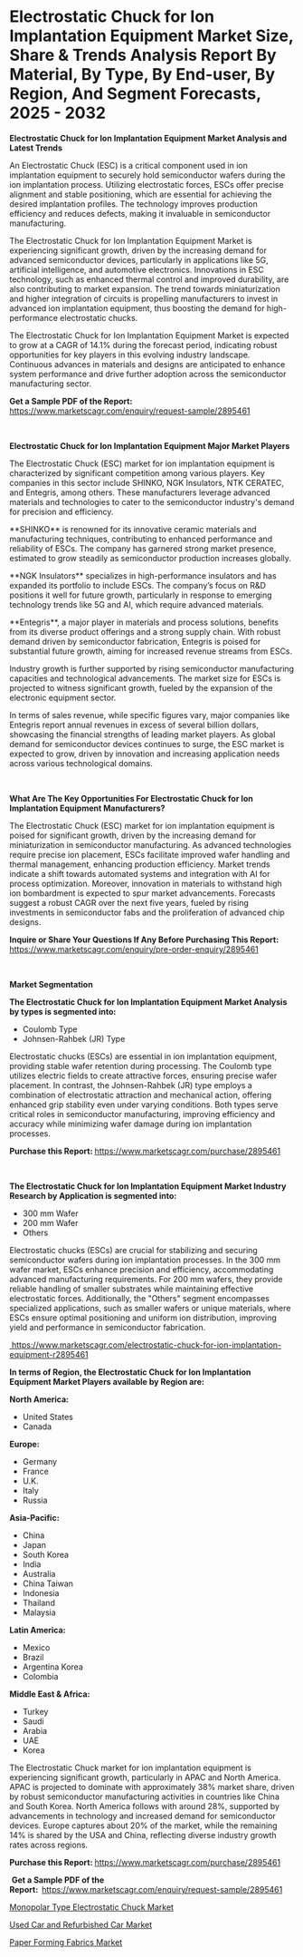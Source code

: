 <p><h1>Electrostatic Chuck for Ion Implantation Equipment Market Size, Share & Trends Analysis Report By Material, By Type, By End-user, By Region, And Segment Forecasts, 2025 - 2032</h1></p><p><strong>Electrostatic Chuck for Ion Implantation Equipment Market Analysis and Latest Trends</strong></p>
<p><p>An Electrostatic Chuck (ESC) is a critical component used in ion implantation equipment to securely hold semiconductor wafers during the ion implantation process. Utilizing electrostatic forces, ESCs offer precise alignment and stable positioning, which are essential for achieving the desired implantation profiles. The technology improves production efficiency and reduces defects, making it invaluable in semiconductor manufacturing.</p><p>The Electrostatic Chuck for Ion Implantation Equipment Market is experiencing significant growth, driven by the increasing demand for advanced semiconductor devices, particularly in applications like 5G, artificial intelligence, and automotive electronics. Innovations in ESC technology, such as enhanced thermal control and improved durability, are also contributing to market expansion. The trend towards miniaturization and higher integration of circuits is propelling manufacturers to invest in advanced ion implantation equipment, thus boosting the demand for high-performance electrostatic chucks. </p><p>The Electrostatic Chuck for Ion Implantation Equipment Market is expected to grow at a CAGR of 14.1% during the forecast period, indicating robust opportunities for key players in this evolving industry landscape. Continuous advances in materials and designs are anticipated to enhance system performance and drive further adoption across the semiconductor manufacturing sector.</p></p>
<p><strong>Get a Sample PDF of the Report:&nbsp;</strong> <a href="https://www.marketscagr.com/enquiry/request-sample/2895461?utm_campaign=1944&utm_medium=2&utm_source=Github&utm_content=ia&utm_term=15032025&utm_id=electrostatic-chuck-for-ion-implantation-equipment">https://www.marketscagr.com/enquiry/request-sample/2895461</a></p>
<p>&nbsp;</p>
<p><strong>Electrostatic Chuck for Ion Implantation Equipment Major Market Players</strong></p>
<p><p>The Electrostatic Chuck (ESC) market for ion implantation equipment is characterized by significant competition among various players. Key companies in this sector include SHINKO, NGK Insulators, NTK CERATEC, and Entegris, among others. These manufacturers leverage advanced materials and technologies to cater to the semiconductor industry's demand for precision and efficiency.</p><p>**SHINKO** is renowned for its innovative ceramic materials and manufacturing techniques, contributing to enhanced performance and reliability of ESCs. The company has garnered strong market presence, estimated to grow steadily as semiconductor production increases globally.</p><p>**NGK Insulators** specializes in high-performance insulators and has expanded its portfolio to include ESCs. The company’s focus on R&D positions it well for future growth, particularly in response to emerging technology trends like 5G and AI, which require advanced materials.</p><p>**Entegris**, a major player in materials and process solutions, benefits from its diverse product offerings and a strong supply chain. With robust demand driven by semiconductor fabrication, Entegris is poised for substantial future growth, aiming for increased revenue streams from ESCs.</p><p>Industry growth is further supported by rising semiconductor manufacturing capacities and technological advancements. The market size for ESCs is projected to witness significant growth, fueled by the expansion of the electronic equipment sector.</p><p>In terms of sales revenue, while specific figures vary, major companies like Entegris report annual revenues in excess of several billion dollars, showcasing the financial strengths of leading market players. As global demand for semiconductor devices continues to surge, the ESC market is expected to grow, driven by innovation and increasing application needs across various technological domains.</p></p>
<p>&nbsp;</p>
<p><strong>What Are The Key Opportunities For Electrostatic Chuck for Ion Implantation Equipment Manufacturers?</strong></p>
<p><p>The Electrostatic Chuck (ESC) market for ion implantation equipment is poised for significant growth, driven by the increasing demand for miniaturization in semiconductor manufacturing. As advanced technologies require precise ion placement, ESCs facilitate improved wafer handling and thermal management, enhancing production efficiency. Market trends indicate a shift towards automated systems and integration with AI for process optimization. Moreover, innovation in materials to withstand high ion bombardment is expected to spur market advancements. Forecasts suggest a robust CAGR over the next five years, fueled by rising investments in semiconductor fabs and the proliferation of advanced chip designs.</p></p>
<p><strong>Inquire or Share Your Questions If Any Before Purchasing This Report:</strong> <a href="https://www.marketscagr.com/enquiry/pre-order-enquiry/2895461?utm_campaign=1944&utm_medium=2&utm_source=Github&utm_content=ia&utm_term=15032025&utm_id=electrostatic-chuck-for-ion-implantation-equipment">https://www.marketscagr.com/enquiry/pre-order-enquiry/2895461</a></p>
<p>&nbsp;</p>
<p><strong>Market Segmentation</strong></p>
<p><strong>The Electrostatic Chuck for Ion Implantation Equipment Market Analysis by types is segmented into:</strong></p>
<p><ul><li>Coulomb Type</li><li>Johnsen-Rahbek (JR) Type</li></ul></p>
<p><p>Electrostatic chucks (ESCs) are essential in ion implantation equipment, providing stable wafer retention during processing. The Coulomb type utilizes electric fields to create attractive forces, ensuring precise wafer placement. In contrast, the Johnsen-Rahbek (JR) type employs a combination of electrostatic attraction and mechanical action, offering enhanced grip stability even under varying conditions. Both types serve critical roles in semiconductor manufacturing, improving efficiency and accuracy while minimizing wafer damage during ion implantation processes.</p></p>
<p><strong>Purchase this Report:&nbsp;</strong><a href="https://www.marketscagr.com/purchase/2895461?utm_campaign=1944&utm_medium=2&utm_source=Github&utm_content=ia&utm_term=15032025&utm_id=electrostatic-chuck-for-ion-implantation-equipment">https://www.marketscagr.com/purchase/2895461</a></p>
<p>&nbsp;</p>
<p><strong>The Electrostatic Chuck for Ion Implantation Equipment Market Industry Research by Application is segmented into:</strong></p>
<p><ul><li>300 mm Wafer</li><li>200 mm Wafer</li><li>Others</li></ul></p>
<p><p>Electrostatic chucks (ESCs) are crucial for stabilizing and securing semiconductor wafers during ion implantation processes. In the 300 mm wafer market, ESCs enhance precision and efficiency, accommodating advanced manufacturing requirements. For 200 mm wafers, they provide reliable handling of smaller substrates while maintaining effective electrostatic forces. Additionally, the "Others" segment encompasses specialized applications, such as smaller wafers or unique materials, where ESCs ensure optimal positioning and uniform ion distribution, improving yield and performance in semiconductor fabrication.</p></p>
<p><a href="https://www.marketscagr.com/electrostatic-chuck-for-ion-implantation-equipment-r2895461?utm_campaign=1944&utm_medium=2&utm_source=Github&utm_content=ia&utm_term=15032025&utm_id=electrostatic-chuck-for-ion-implantation-equipment">&nbsp;https://www.marketscagr.com/electrostatic-chuck-for-ion-implantation-equipment-r2895461</a></p>
<p><strong>In terms of Region, the Electrostatic Chuck for Ion Implantation Equipment Market Players available by Region are:</strong></p>
<p>
    <p> <strong> North America: </strong>
        <ul>
            <li>United States</li>
            <li>Canada</li>
        </ul>
        </p> 
    <p> <strong> Europe: </strong>
        <ul>
            <li>Germany</li>
            <li>France</li>
            <li>U.K.</li>
            <li>Italy</li>
            <li>Russia</li>
        </ul>
        </p> 
    <p> <strong> Asia-Pacific: </strong>
        <ul>
            <li>China</li>
            <li>Japan</li>
            <li>South Korea</li>
            <li>India</li>
            <li>Australia</li>
            <li>China Taiwan</li>
            <li>Indonesia</li>
            <li>Thailand</li>
            <li>Malaysia</li>
        </ul>
        </p> 
    <p> <strong> Latin America: </strong>
        <ul>
            <li>Mexico</li>
            <li>Brazil</li>
            <li>Argentina Korea</li>
            <li>Colombia</li>
        </ul>
        </p> 
    <p> <strong> Middle East & Africa: </strong>
        <ul>
            <li>Turkey</li>
            <li>Saudi</li>
            <li>Arabia</li>
            <li>UAE</li>
            <li>Korea</li>
        </ul>
    </p>
    </p>
<p><p>The Electrostatic Chuck market for ion implantation equipment is experiencing significant growth, particularly in APAC and North America. APAC is projected to dominate with approximately 38% market share, driven by robust semiconductor manufacturing activities in countries like China and South Korea. North America follows with around 28%, supported by advancements in technology and increased demand for semiconductor devices. Europe captures about 20% of the market, while the remaining 14% is shared by the USA and China, reflecting diverse industry growth rates across regions.</p></p>
<p><strong>Purchase this Report: </strong><a href="https://www.marketscagr.com/purchase/2895461?utm_campaign=1944&utm_medium=2&utm_source=Github&utm_content=ia&utm_term=15032025&utm_id=electrostatic-chuck-for-ion-implantation-equipment">https://www.marketscagr.com/purchase/2895461</a></p>
<p>&nbsp;<strong>Get a Sample PDF of the Report:&nbsp;&nbsp;</strong><a href="https://www.marketscagr.com/enquiry/request-sample/2895461?utm_campaign=1944&utm_medium=2&utm_source=Github&utm_content=ia&utm_term=15032025&utm_id=electrostatic-chuck-for-ion-implantation-equipment">https://www.marketscagr.com/enquiry/request-sample/2895461</a></p>
<p><strong></strong></p>
<p><p><a href="https://github.com/Chiragrp22/Market-Research-Report-List-7/blob/main/monopolar-type-electrostatic-chuck-market.md?utm_campaign=1944&utm_medium=2&utm_source=Github&utm_content=ia&utm_term=15032025&utm_id=electrostatic-chuck-for-ion-implantation-equipment">Monopolar Type Electrostatic Chuck Market</a></p><p><a href="https://github.com/duerknikko44/Market-Research-Report-List-1/blob/main/used-car-and-refurbished-car-market.md?utm_campaign=1944&utm_medium=2&utm_source=Github&utm_content=ia&utm_term=15032025&utm_id=electrostatic-chuck-for-ion-implantation-equipment">Used Car and Refurbished Car Market</a></p><p><a href="https://github.com/MarciaRunte/Market-Research-Report-List-2/blob/main/paper-forming-fabrics-market.md?utm_campaign=1944&utm_medium=2&utm_source=Github&utm_content=ia&utm_term=15032025&utm_id=electrostatic-chuck-for-ion-implantation-equipment">Paper Forming Fabrics Market</a></p></p>